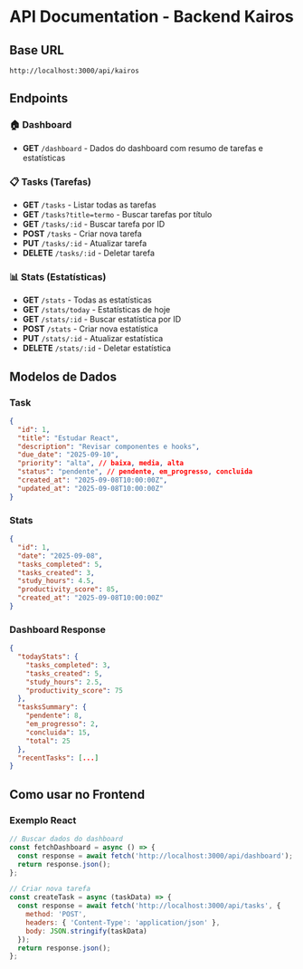 # API Documentation - Backend Kairos

## Base URL
```
http://localhost:3000/api/kairos
```

## Endpoints

### 🏠 Dashboard
- **GET** `/dashboard` - Dados do dashboard com resumo de tarefas e estatísticas

### 📋 Tasks (Tarefas)
- **GET** `/tasks` - Listar todas as tarefas
- **GET** `/tasks?title=termo` - Buscar tarefas por título
- **GET** `/tasks/:id` - Buscar tarefa por ID
- **POST** `/tasks` - Criar nova tarefa
- **PUT** `/tasks/:id` - Atualizar tarefa
- **DELETE** `/tasks/:id` - Deletar tarefa

### 📊 Stats (Estatísticas)
- **GET** `/stats` - Todas as estatísticas
- **GET** `/stats/today` - Estatísticas de hoje
- **GET** `/stats/:id` - Buscar estatística por ID
- **POST** `/stats` - Criar nova estatística
- **PUT** `/stats/:id` - Atualizar estatística
- **DELETE** `/stats/:id` - Deletar estatística

## Modelos de Dados

### Task
```json
{
  "id": 1,
  "title": "Estudar React",
  "description": "Revisar componentes e hooks",
  "due_date": "2025-09-10",
  "priority": "alta", // baixa, media, alta
  "status": "pendente", // pendente, em_progresso, concluida
  "created_at": "2025-09-08T10:00:00Z",
  "updated_at": "2025-09-08T10:00:00Z"
}
```

### Stats
```json
{
  "id": 1,
  "date": "2025-09-08",
  "tasks_completed": 5,
  "tasks_created": 3,
  "study_hours": 4.5,
  "productivity_score": 85,
  "created_at": "2025-09-08T10:00:00Z"
}
```

### Dashboard Response
```json
{
  "todayStats": {
    "tasks_completed": 3,
    "tasks_created": 5,
    "study_hours": 2.5,
    "productivity_score": 75
  },
  "tasksSummary": {
    "pendente": 8,
    "em_progresso": 2,
    "concluida": 15,
    "total": 25
  },
  "recentTasks": [...]
}
```

## Como usar no Frontend

### Exemplo React
```javascript
// Buscar dados do dashboard
const fetchDashboard = async () => {
  const response = await fetch('http://localhost:3000/api/dashboard');
  return response.json();
};

// Criar nova tarefa
const createTask = async (taskData) => {
  const response = await fetch('http://localhost:3000/api/tasks', {
    method: 'POST',
    headers: { 'Content-Type': 'application/json' },
    body: JSON.stringify(taskData)
  });
  return response.json();
};
```

